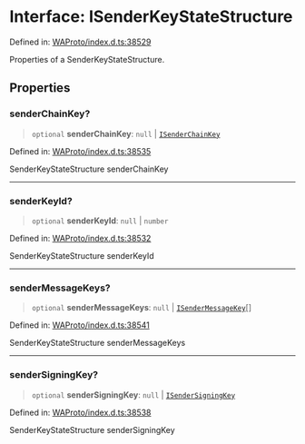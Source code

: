 # Interface: ISenderKeyStateStructure

Defined in: [WAProto/index.d.ts:38529](https://github.com/Fokusdotid/Baileys/blob/039f28db78950e3bac7c407f144ea390dcdf207d/WAProto/index.d.ts#L38529)

Properties of a SenderKeyStateStructure.

## Properties

### senderChainKey?

> `optional` **senderChainKey**: `null` \| [`ISenderChainKey`](../namespaces/SenderKeyStateStructure/interfaces/ISenderChainKey.md)

Defined in: [WAProto/index.d.ts:38535](https://github.com/Fokusdotid/Baileys/blob/039f28db78950e3bac7c407f144ea390dcdf207d/WAProto/index.d.ts#L38535)

SenderKeyStateStructure senderChainKey

***

### senderKeyId?

> `optional` **senderKeyId**: `null` \| `number`

Defined in: [WAProto/index.d.ts:38532](https://github.com/Fokusdotid/Baileys/blob/039f28db78950e3bac7c407f144ea390dcdf207d/WAProto/index.d.ts#L38532)

SenderKeyStateStructure senderKeyId

***

### senderMessageKeys?

> `optional` **senderMessageKeys**: `null` \| [`ISenderMessageKey`](../namespaces/SenderKeyStateStructure/interfaces/ISenderMessageKey.md)[]

Defined in: [WAProto/index.d.ts:38541](https://github.com/Fokusdotid/Baileys/blob/039f28db78950e3bac7c407f144ea390dcdf207d/WAProto/index.d.ts#L38541)

SenderKeyStateStructure senderMessageKeys

***

### senderSigningKey?

> `optional` **senderSigningKey**: `null` \| [`ISenderSigningKey`](../namespaces/SenderKeyStateStructure/interfaces/ISenderSigningKey.md)

Defined in: [WAProto/index.d.ts:38538](https://github.com/Fokusdotid/Baileys/blob/039f28db78950e3bac7c407f144ea390dcdf207d/WAProto/index.d.ts#L38538)

SenderKeyStateStructure senderSigningKey
